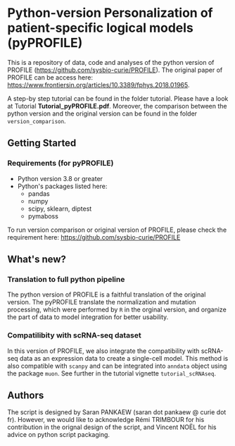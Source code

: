 # Python-version Personalization of patient-specific logical models (pyPROFILE)



This is a repository of data, code and analyses of the python version of PROFILE (https://github.com/sysbio-curie/PROFILE).
The original paper of PROFILE can be access here: https://www.frontiersin.org/articles/10.3389/fphys.2018.01965.

A step-by step tutorial can be found in the folder tutorial. Please have a look at Tutorial **Tutorial_pyPROFILE.pdf**.
Moreover, the comparison between the python version and the original version can be found in the folder `version_comparison`.

## Getting Started
### Requirements (for pyPROFILE)
- Python version 3.8 or greater
- Python's packages listed here:
    - pandas
    - numpy
    - scipy, sklearn, diptest
    - pymaboss

To run version comparison or original version of PROFILE, please check the requirement here: https://github.com/sysbio-curie/PROFILE

## What's new?
### Translation to full python pipeline
The python version of PROFILE is a faithful translation of the original version. The pyPROFILE translate the normalization and mutation processing, which were performed by `R` in the orginal version, and organize the part of data to model integration for better usability.
### Compatilibity with scRNA-seq dataset
In this version of PROFILE, we also integrate the compatibility with scRNA-seq data as an expression data to create a single-cell model. This method is also compatible with `scanpy` and can be integrated into `anndata` object using the package `muon`. See further in the tutorial vignette `tutorial_scRNAseq`. 

## Authors
The script is designed by Saran PANKAEW (saran dot pankaew @ curie dot fr). However, we would like to acknowledge Rémi TRIMBOUR for his contribution in the orignal design of the script, and Vincent NOËL for his advice on python script packaging.
